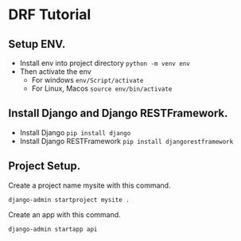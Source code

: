 # DRF Tutorial

## Setup ENV.

* Install env into project directory `python -m venv env`
* Then activate the env
    * For windows `env/Script/activate`
    * For Linux, Macos `source env/bin/activate`

## Install Django and Django RESTFramework.

* Install Django `pip install django`
* Install Django RESTFramework `pip install djangorestframework`

## Project Setup.

Create a project name mysite with this command.

`django-admin startproject mysite .`

Create an app with this command.

`django-admin startapp api`

